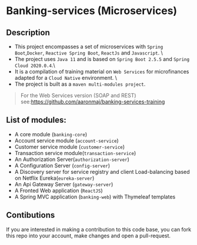# Banking-services (Microservices)

## Description

- This project encompasses a set of microservices with `Spring Boot`,`Docker`, `Reactive Spring Boot`, `ReactJs` and `Javascript`. \
- The project uses `Java 11` and is based on `Spring Boot 2.5.5` and `Spring Cloud 2020.0.4`.\
- It is a compilation of training material on `Web Services`  for microfinances adapted for a `Cloud Native` environment. \
- The project is built as a `maven multi-modules project`.

> For the Web Services version (SOAP and REST) see:https://github.com/aaronmaj/banking-services-training

## List of modules:
-  A core module (`banking-core`)
-  Account service module (`account-service`)
-  Customer service module (`customer-service`)
-  Transaction service module(`transaction-service`)
-  An Authorization Server(`authorization-server`)
-  A Configuration Server (`config-server`)
-  A Discovery server for service registry and client Load-balancing based on Netflix Eureka(`eureka-server`)
-  An Api Gateway Server (`gateway-server`)
-  A Fronted Web application (`ReactJS`) 
-  A Spring MVC application (`banking-web`) with Thymeleaf templates

## Contibutions

If you are interested in making a contribution to this code base, you can  fork this repo into your account, make changes and open a pull-request. 
